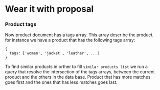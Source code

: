 # Wear it with proposal

### Product tags

Now product document has a tags array. This array describe the product, for instance we have a product that has the following tags array:

```
{
  tags: ['woman', 'jacket', 'leather', ...]
}
```

To find similar products in orther to fill `similar products list` we run a query that resolve the intersection of the tags arrays, between the current product and the others in the data base. Product that has more matches goes first and the ones that has less matches goes last. 
